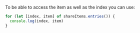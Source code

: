 To be able to access the item as well as the index you can use:

```js
for (let [index, item] of shareItems.entries()) {
  console.log(index, item)
}
```
